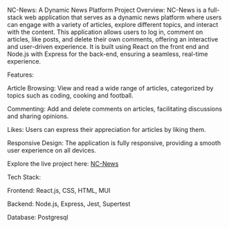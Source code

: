 NC-News: A Dynamic News Platform
Project Overview:
NC-News is a full-stack web application that serves as a dynamic news platform where users can engage with a variety of articles, explore different topics, and interact with the content. This application allows users to log in, comment on articles, like posts, and delete their own comments, offering an interactive and user-driven experience. It is built using React on the front end and Node.js with Express for the back-end, ensuring a seamless, real-time experience.

Features:

Article Browsing: View and read a wide range of articles, categorized by topics such as coding, cooking and football.

Commenting: Add and delete comments on articles, facilitating discussions and sharing opinions.

Likes: Users can express their appreciation for articles by liking them.

Responsive Design: The application is fully responsive, providing a smooth user experience on all devices.

Explore the live project here: [NC-News](https://nc-news-kiran.netlify.app/)

Tech Stack:

Frontend: React.js, CSS, HTML, MUI

Backend: Node.js, Express, Jest, Supertest

Database: Postgresql
